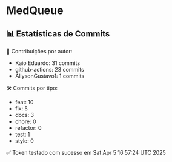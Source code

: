 # MedQueue
<!-- COMMIT_STATS_START -->
## 📊 Estatísticas de Commits

👤 Contribuições por autor:
- Kaio Eduardo: 31 commits
- github-actions: 23 commits
- AllysonGustavo1: 1 commits

🛠️ Commits por tipo:
- feat: 10
- fix: 5
- docs: 3
- chore: 0
- refactor: 0
- test: 1
- style: 0
<!-- COMMIT_STATS_END -->
✅ Token testado com sucesso em Sat Apr  5 16:57:24 UTC 2025
